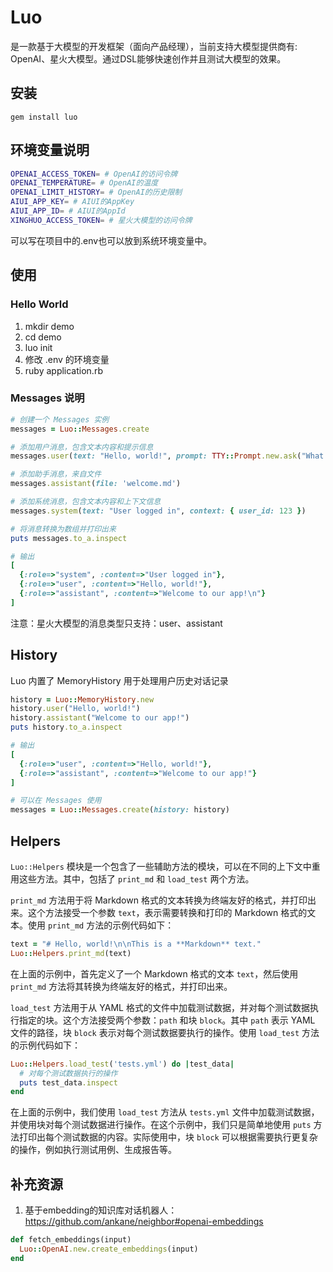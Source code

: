 # Luo
是一款基于大模型的开发框架（面向产品经理），当前支持大模型提供商有: OpenAI、星火大模型。通过DSL能够快速创作并且测试大模型的效果。

## 安装
```
gem install luo
```

## 环境变量说明
```Bash
OPENAI_ACCESS_TOKEN= # OpenAI的访问令牌
OPENAI_TEMPERATURE= # OpenAI的温度
OPENAI_LIMIT_HISTORY= # OpenAI的历史限制
AIUI_APP_KEY= # AIUI的AppKey
AIUI_APP_ID= # AIUI的AppId
XINGHUO_ACCESS_TOKEN= # 星火大模型的访问令牌
```
可以写在项目中的.env也可以放到系统环境变量中。

## 使用

### Hello World
1. mkdir demo
2. cd demo
3. luo init
4. 修改 .env 的环境变量
5. ruby application.rb

### Messages 说明
```ruby
# 创建一个 Messages 实例
messages = Luo::Messages.create

# 添加用户消息，包含文本内容和提示信息
messages.user(text: "Hello, world!", prompt: TTY::Prompt.new.ask("What's your name?"))

# 添加助手消息，来自文件
messages.assistant(file: 'welcome.md')

# 添加系统消息，包含文本内容和上下文信息
messages.system(text: "User logged in", context: { user_id: 123 })

# 将消息转换为数组并打印出来
puts messages.to_a.inspect

# 输出
[
  {:role=>"system", :content=>"User logged in"},
  {:role=>"user", :content=>"Hello, world!"},
  {:role=>"assistant", :content=>"Welcome to our app!\n"}
]
```
注意：星火大模型的消息类型只支持：user、assistant

## History
Luo 内置了 MemoryHistory 用于处理用户历史对话记录
```ruby
history = Luo::MemoryHistory.new
history.user("Hello, world!")
history.assistant("Welcome to our app!")
puts history.to_a.inspect

# 输出
[
  {:role=>"user", :content=>"Hello, world!"},
  {:role=>"assistant", :content=>"Welcome to our app!"}
]

# 可以在 Messages 使用
messages = Luo::Messages.create(history: history)
```

## Helpers
`Luo::Helpers` 模块是一个包含了一些辅助方法的模块，可以在不同的上下文中重用这些方法。其中，包括了 `print_md` 和 `load_test` 两个方法。

`print_md` 方法用于将 Markdown 格式的文本转换为终端友好的格式，并打印出来。这个方法接受一个参数 `text`，表示需要转换和打印的 Markdown 格式的文本。使用 `print_md` 方法的示例代码如下：

```ruby
text = "# Hello, world!\n\nThis is a **Markdown** text."
Luo::Helpers.print_md(text)
```

在上面的示例中，首先定义了一个 Markdown 格式的文本 `text`，然后使用 `print_md` 方法将其转换为终端友好的格式，并打印出来。

`load_test` 方法用于从 YAML 格式的文件中加载测试数据，并对每个测试数据执行指定的块。这个方法接受两个参数：`path` 和块 `block`。其中 `path` 表示 YAML 文件的路径，块 `block` 表示对每个测试数据要执行的操作。使用 `load_test` 方法的示例代码如下：

```ruby
Luo::Helpers.load_test('tests.yml') do |test_data|
  # 对每个测试数据执行的操作
  puts test_data.inspect
end
```
在上面的示例中，我们使用 `load_test` 方法从 `tests.yml` 文件中加载测试数据，并使用块对每个测试数据进行操作。在这个示例中，我们只是简单地使用 `puts` 方法打印出每个测试数据的内容。实际使用中，块 `block` 可以根据需要执行更复杂的操作，例如执行测试用例、生成报告等。

## 补充资源
1. 基于embedding的知识库对话机器人：https://github.com/ankane/neighbor#openai-embeddings
```ruby
def fetch_embeddings(input)
  Luo::OpenAI.new.create_embeddings(input)
end
```